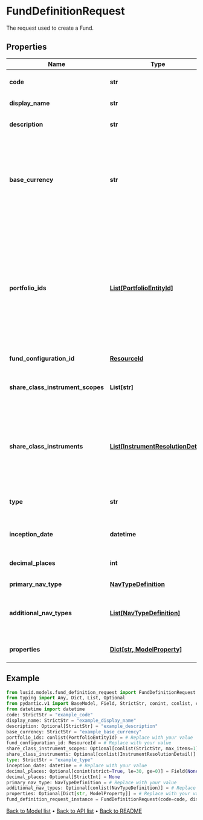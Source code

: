 # FundDefinitionRequest

The request used to create a Fund.
## Properties
Name | Type | Description | Notes
------------ | ------------- | ------------- | -------------
**code** | **str** | The code given for the Fund. | 
**display_name** | **str** | The name of the Fund. | 
**description** | **str** | A description for the Fund. | [optional] 
**base_currency** | **str** | The base currency of the Fund in ISO 4217 currency code format. All portfolios must be of a matching base currency. | 
**portfolio_ids** | [**List[PortfolioEntityId]**](PortfolioEntityId.md) | A list of the Portfolio IDs associated with the fund, which are part of the Fund. Note: These must all have the same base currency, which must also much the Fund Base Currency. | 
**fund_configuration_id** | [**ResourceId**](ResourceId.md) |  | 
**share_class_instrument_scopes** | **List[str]** | The scopes in which the instruments lie, currently limited to one. | [optional] 
**share_class_instruments** | [**List[InstrumentResolutionDetail]**](InstrumentResolutionDetail.md) | Details the user-provided instrument identifiers and the instrument resolved from them. | [optional] 
**type** | **str** | The type of fund; &#39;Standalone&#39;, &#39;Master&#39; or &#39;Feeder&#39; | 
**inception_date** | **datetime** | Inception date of the Fund | 
**decimal_places** | **int** | Number of decimal places for reporting | [optional] 
**primary_nav_type** | [**NavTypeDefinition**](NavTypeDefinition.md) |  | 
**additional_nav_types** | [**List[NavTypeDefinition]**](NavTypeDefinition.md) | The definitions for any additional NAVs on the Fund. | [optional] 
**properties** | [**Dict[str, ModelProperty]**](ModelProperty.md) | A set of properties for the Fund. | [optional] 
## Example

```python
from lusid.models.fund_definition_request import FundDefinitionRequest
from typing import Any, Dict, List, Optional
from pydantic.v1 import BaseModel, Field, StrictStr, conint, conlist, constr, validator
from datetime import datetime
code: StrictStr = "example_code"
display_name: StrictStr = "example_display_name"
description: Optional[StrictStr] = "example_description"
base_currency: StrictStr = "example_base_currency"
portfolio_ids: conlist(PortfolioEntityId) = # Replace with your value
fund_configuration_id: ResourceId = # Replace with your value
share_class_instrument_scopes: Optional[conlist(StrictStr, max_items=1)] = Field(None, alias="shareClassInstrumentScopes", description="The scopes in which the instruments lie, currently limited to one.")
share_class_instruments: Optional[conlist(InstrumentResolutionDetail)] = # Replace with your value
type: StrictStr = "example_type"
inception_date: datetime = # Replace with your value
decimal_places: Optional[conint(strict=True, le=30, ge=0)] = Field(None, alias="decimalPlaces", description="Number of decimal places for reporting")
decimal_places: Optional[StrictInt] = None
primary_nav_type: NavTypeDefinition = # Replace with your value
additional_nav_types: Optional[conlist(NavTypeDefinition)] = # Replace with your value
properties: Optional[Dict[str, ModelProperty]] = # Replace with your value
fund_definition_request_instance = FundDefinitionRequest(code=code, display_name=display_name, description=description, base_currency=base_currency, portfolio_ids=portfolio_ids, fund_configuration_id=fund_configuration_id, share_class_instrument_scopes=share_class_instrument_scopes, share_class_instruments=share_class_instruments, type=type, inception_date=inception_date, decimal_places=decimal_places, primary_nav_type=primary_nav_type, additional_nav_types=additional_nav_types, properties=properties)

```

[Back to Model list](../README.md#documentation-for-models) &#8226; [Back to API list](../README.md#documentation-for-api-endpoints) &#8226; [Back to README](../README.md)

